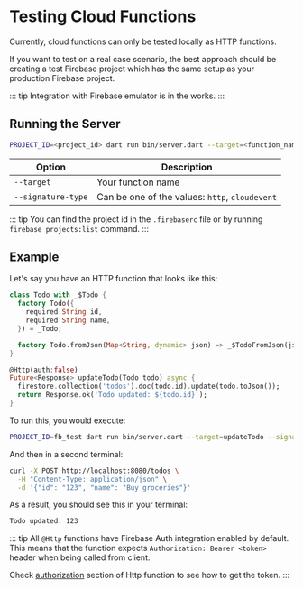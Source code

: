 # Testing Cloud Functions

Currently, cloud functions can only be tested locally as HTTP functions.

If you want to test on a real case scenario, the best approach should be creating a test Firebase project which has the same setup as your production Firebase project.

::: tip
Integration with Firebase emulator is in the works.
:::


## Running the Server

```bash
PROJECT_ID=<project_id> dart run bin/server.dart --target=<function_name> --signature-type=<function_type>
```

| Option | Description |
|--------|-------------|
| `--target` | Your function name |
| `--signature-type` | Can be one of the values: `http`, `cloudevent` |

::: tip
You can find the project id in the `.firebaserc` file or by running `firebase projects:list` command.
:::

## Example
 Let's say you have an HTTP function that looks like this:

```dart
class Todo with _$Todo {
  factory Todo({
    required String id,
    required String name,
  }) = _Todo;

  factory Todo.fromJson(Map<String, dynamic> json) => _$TodoFromJson(json);
}

@Http(auth:false)
Future<Response> updateTodo(Todo todo) async {
  firestore.collection('todos').doc(todo.id).update(todo.toJson());
  return Response.ok('Todo updated: ${todo.id}');
}
```

To run this, you would execute:
```bash
PROJECT_ID=fb_test dart run bin/server.dart --target=updateTodo --signature-type=http
```

And then in a second terminal:
```bash
curl -X POST http://localhost:8080/todos \
  -H "Content-Type: application/json" \
  -d '{"id": "123", "name": "Buy groceries"}'
```

As a result, you should see this in your terminal:
```bash
Todo updated: 123
```

::: tip
All `@Http` functions have Firebase Auth integration enabled by default. This means that the function expects `Authorization: Bearer <token>` header when being called from client.

Check [authorization](./functions/http-functions.md#authentication) section of Http function to see how to get the token.
:::